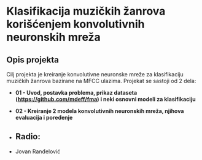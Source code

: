 # Klasifikacija muzičkih žanrova korišćenjem konvolutivnih neuronskih mreža
## Opis projekta
Cilj projekta je kreiranje konvolutivne neuronske mreže za klasifikaciju muzičkih žanrova bazirane na MFCC ulazima. Projekat se sastoji od 2 dela:
* **01 - Uvod, postavka problema, prikaz dataseta (https://github.com/mdeff/fma) i neki osnovni modeli za klasifikaciju**
* **02 - Kreiranje 2 modela konvolutivnih neuronskih mreža, njihova evaluacija i poređenje**

* ## Radio:
* Jovan Ranđelović

